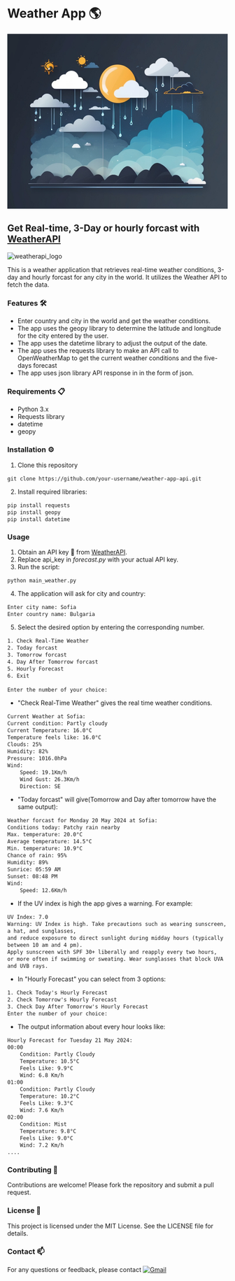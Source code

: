 # Weather App :earth_americas:	
<img src="https://github.com/pgnikolov/weather-app-api/blob/main/weather-app-api-pic.jpg" width="700" height="400"/>

## Get Real-time, 3-Day or hourly forcast with [WeatherAPI](https://www.weatherapi.com/)

![weatherapi_logo](https://github.com/pgnikolov/weather-app-api/assets/151896883/f200ace4-93dc-4819-bb7f-9c6f6204ed59)

This is a weather application that retrieves real-time weather conditions, 3-day and hourly forcast for any city in the world. It utilizes the Weather API to fetch the data.

### Features 🛠️

- Enter country and city in the world and get the weather conditions.
- The app uses the geopy library to determine the latitude and longitude for the city entered by the user.
- The app uses the datetime library to adjust the output of the date.
- The app uses the requests library to make an API call to OpenWeatherMap to get the current weather conditions and the five-days forecast
- The app uses json library API response in in the form of json.


### Requirements 📋

- Python 3.x
- Requests library
- datetime
- geopy

### Installation ⚙️

1. Clone this repository
```shell
git clone https://github.com/your-username/weather-app-api.git
```

2. Install required libraries:
```shell
pip install requests
pip install geopy
pip install datetime
```

### Usage

1. Obtain an API key :key: from [WeatherAPI](https://www.weatherapi.com/). 
2. Replace api_key in *forecast.py* with your actual API key.
3. Run the script:
```shell
python main_weather.py
```
4. The application will ask for city and country:
```
Enter city name: Sofia
Enter country name: Bulgaria
```
5. Select the desired option by entering the corresponding number.
```
1. Check Real-Time Weather
2. Today forcast
3. Tomorrow forcast
4. Day After Tomorrow forcast
5. Hourly Forecast
6. Exit

Enter the number of your choice:
```
* "Check Real-Time Weather" gives the real time weather conditions.
```
Current Weather at Sofia: 
Current condition: Partly cloudy 
Current Temperature: 16.0°C 
Temperature feels like: 16.0°C 
Clouds: 25% 
Humidity: 82% 
Pressure: 1016.0hPa 
Wind: 
	Speed: 19.1Km/h 
	Wind Gust: 26.3Km/h 
	Direction: SE
```
* "Today forcast" will give(Tomorrow and Day after tomorrow have the same output):
```
Weather forcast for Monday 20 May 2024 at Sofia: 
Conditions today: Patchy rain nearby
Max. temperature: 20.0°C 
Average temperature: 14.5°C 
Min. temperature: 10.9°C 
Chance of rain: 95% 
Humidity: 89% 
Sunrice: 05:59 AM
Sunset: 08:48 PM
Wind: 
	Speed: 12.6Km/h
```
* If the UV index is high the app gives a warning. For example:
```
UV Index: 7.0
Warning: UV Index is high. Take precautions such as wearing sunscreen, a hat, and sunglasses,
and reduce exposure to direct sunlight during midday hours (typically between 10 am and 4 pm).
Apply sunscreen with SPF 30+ liberally and reapply every two hours,
or more often if swimming or sweating. Wear sunglasses that block UVA and UVB rays.
```
* In "Hourly Forecast" you can select from 3 options:
```
1. Check Today's Hourly Forecast
2. Check Tomorrow's Hourly Forecast
3. Check Day After Tomorrow's Hourly Forecast
Enter the number of your choice:
```
* The output information about every hour looks like:
```
Hourly Forecast for Tuesday 21 May 2024:
00:00
	Condition: Partly Cloudy 
	Temperature: 10.5°C
	Feels Like: 9.9°C
	Wind: 6.8 Km/h
01:00
	Condition: Partly Cloudy 
	Temperature: 10.2°C
	Feels Like: 9.3°C
	Wind: 7.6 Km/h
02:00
	Condition: Mist
	Temperature: 9.8°C
	Feels Like: 9.0°C
	Wind: 7.2 Km/h
....
```

### Contributing 🤝
Contributions are welcome! Please fork the repository and submit a pull request.

### License 📝
This project is licensed under the MIT License. See the LICENSE file for details.

### Contact 📫
For any questions or feedback, please contact [![Gmail](https://img.shields.io/badge/-Gmail-c14438?style=flat&logo=Gmail&logoColor=white)](mailto:pgnikolov@gmail.com)
